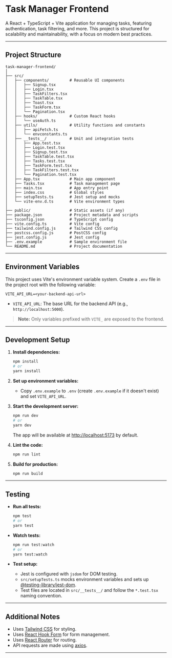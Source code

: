 # Task Manager Frontend

A React + TypeScript + Vite application for managing tasks, featuring authentication, task filtering, and more. This project is structured for scalability and maintainability, with a focus on modern best practices.

---

## Project Structure

```
task-manager-frontend/
│
├── src/
│   ├── components/         # Reusable UI components
│   │   ├── Signup.tsx
│   │   ├── Login.tsx
│   │   ├── TaskFilters.tsx
│   │   ├── TaskTable.tsx
│   │   ├── Toast.tsx
│   │   ├── TaskForm.tsx
│   │   └── Pagination.tsx
│   ├── hooks/              # Custom React hooks
│   │   └── useAuth.ts
│   ├── utils/              # Utility functions and constants
│   │   ├── apiFetch.ts
│   │   └── envconstants.ts
│   ├── __tests__/          # Unit and integration tests
│   │   ├── App.test.tsx
│   │   ├── Login.test.tsx
│   │   ├── Signup.test.tsx
│   │   ├── TaskTable.test.tsx
│   │   ├── Tasks.test.tsx
│   │   ├── TaskForm.test.tsx
│   │   ├── TaskFilters.test.tsx
│   │   └── Pagination.test.tsx
│   ├── App.tsx             # Main app component
│   ├── Tasks.tsx           # Task management page
│   ├── main.tsx            # App entry point
│   ├── index.css           # Global styles
│   ├── setupTests.ts       # Jest setup and mocks
│   └── vite-env.d.ts       # Vite environment types
│
├── public/                 # Static assets (if any)
├── package.json            # Project metadata and scripts
├── tsconfig.json           # TypeScript config
├── vite.config.ts          # Vite config
├── tailwind.config.js      # Tailwind CSS config
├── postcss.config.js       # PostCSS config
├── jest.config.js          # Jest config
├── .env.example            # Sample environment file
└── README.md               # Project documentation
```

---

## Environment Variables

This project uses Vite's environment variable system. Create a `.env` file in the project root with the following variable:

```
VITE_API_URL=<your-backend-api-url>
```

- `VITE_API_URL`: The base URL for the backend API (e.g., `http://localhost:5000`).

> **Note:** Only variables prefixed with `VITE_` are exposed to the frontend.

---

## Development Setup

1. **Install dependencies:**
   ```sh
   npm install
   # or
   yarn install
   ```

2. **Set up environment variables:**
   - Copy `.env.example` to `.env` (create `.env.example` if it doesn't exist) and set `VITE_API_URL`.

3. **Start the development server:**
   ```sh
   npm run dev
   # or
   yarn dev
   ```
   The app will be available at [http://localhost:5173](http://localhost:5173) by default.

4. **Lint the code:**
   ```sh
   npm run lint
   ```

5. **Build for production:**
   ```sh
   npm run build
   ```

---

## Testing

- **Run all tests:**
  ```sh
  npm test
  # or
  yarn test
  ```

- **Watch tests:**
  ```sh
  npm run test:watch
  # or
  yarn test:watch
  ```

- **Test setup:**
  - Jest is configured with `jsdom` for DOM testing.
  - `src/setupTests.ts` mocks environment variables and sets up [@testing-library/jest-dom](https://github.com/testing-library/jest-dom).
  - Test files are located in `src/__tests__/` and follow the `*.test.tsx` naming convention.

---

## Additional Notes

- Uses [Tailwind CSS](https://tailwindcss.com/) for styling.
- Uses [React Hook Form](https://react-hook-form.com/) for form management.
- Uses [React Router](https://reactrouter.com/) for routing.
- API requests are made using [axios](https://axios-http.com/).

---
